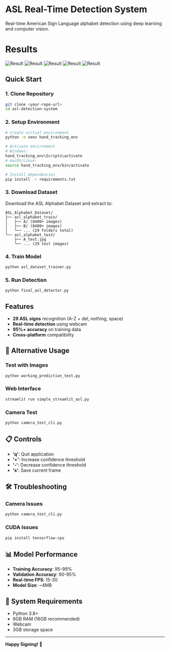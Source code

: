 #  ASL Real-Time Detection System

Real-time American Sign Language alphabet detection using deep learning and computer vision.

# Results

![Result](results/B.png)
![Result](results/C.png)
![Result](results/D.png)
![Result](results/W.png)
![Result](results/A.png)



## Quick Start

### 1. Clone Repository
```bash
git clone <your-repo-url>
cd asl-detection-system
```

### 2. Setup Environment
```bash
# Create virtual environment
python -m venv hand_tracking_env

# Activate environment
# Windows:
hand_tracking_env\Scripts\activate
# macOS/Linux:
source hand_tracking_env/bin/activate

# Install dependencies
pip install -r requirements.txt
```

### 3. Download Dataset
Download the ASL Alphabet Dataset and extract to:
```
ASL_Alphabet_Dataset/
├── asl_alphabet_train/
│   ├── A/ (8400+ images)
│   ├── B/ (8400+ images)
│   └── ... (29 folders total)
└── asl_alphabet_test/
    ├── A_test.jpg
    └── ... (29 test images)
```

### 4. Train Model
```bash
python asl_dataset_trainer.py
```

### 5. Run Detection
```bash
python final_asl_detector.py
```

## Features
- **29 ASL signs** recognition (A-Z + del, nothing, space)
- **Real-time detection** using webcam
- **95%+ accuracy** on training data
- **Cross-platform** compatibility

## 🔧 Alternative Usage

### Test with Images
```bash
python working_prediction_test.py
```

### Web Interface
```bash
streamlit run simple_streamlit_asl.py
```

### Camera Test
```bash
python camera_test_cli.py
```

## 📋 Controls
- **'q'**: Quit application
- **'+'**: Increase confidence threshold
- **'-'**: Decrease confidence threshold
- **'s'**: Save current frame

## 🛠️ Troubleshooting

### Camera Issues
```bash
python camera_test_cli.py
```

### CUDA Issues
```bash
pip install tensorflow-cpu
```

## 📊 Model Performance
- **Training Accuracy**: 95-99%
- **Validation Accuracy**: 90-95%
- **Real-time FPS**: 15-30
- **Model Size**: ~4MB

## 🎯 System Requirements
- Python 3.8+
- 8GB RAM (16GB recommended)
- Webcam
- 3GB storage space

---

**Happy Signing! 🤟**
